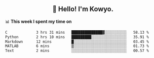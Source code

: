 <h2 align="center">👋 Hello! I'm Kowyo.</h2>

📊 **This week I spent my time on**
<!--START_SECTION:waka-->

```txt
C             3 hrs 31 mins   ██████████████▓░░░░░░░░░░   58.13 %
Python        2 hrs 10 mins   █████████░░░░░░░░░░░░░░░░   35.91 %
Markdown      12 mins         █░░░░░░░░░░░░░░░░░░░░░░░░   03.45 %
MATLAB        6 mins          ▒░░░░░░░░░░░░░░░░░░░░░░░░   01.73 %
Text          2 mins          ░░░░░░░░░░░░░░░░░░░░░░░░░   00.57 %
```

<!--END_SECTION:waka-->
